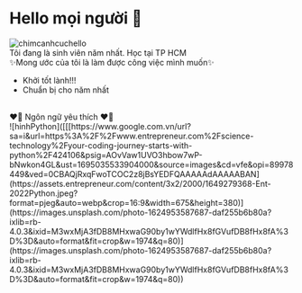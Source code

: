 # Hello mọi người 👋
![chimcanhcuchello](https://camo.githubusercontent.com/46f980ec8118081ae0adfd3a4de318963ea24ded2e5d5a292efe81d7d3242cef/68747470733a2f2f692e696d6775722e636f6d2f5363704f6f33492e676966)<br>
Tôi đang là sinh viên năm nhất. Học tại TP HCM<br>
✨Mong ước của tôi là làm được công việc mình muốn✨
- Khởi tốt lành!!!
- Chuẩn bị cho năm nhất
<br>
❤️‍🔥 Ngôn ngữ yêu thích ❤️‍🔥 <br>
![hinhPython]([[[https://www.google.com.vn/url?sa=i&url=https%3A%2F%2Fwww.entrepreneur.com%2Fscience-technology%2Fyour-coding-journey-starts-with-python%2F424106&psig=AOvVaw1UVO3hbow7wP-bNwkon4GL&ust=1695035533904000&source=images&cd=vfe&opi=89978449&ved=0CBAQjRxqFwoTCOC2z8jBsYEDFQAAAAAdAAAAABAN](https://assets.entrepreneur.com/content/3x2/2000/1649279368-Ent-2022Python.jpeg?format=pjeg&auto=webp&crop=16:9&width=675&height=380)](https://images.unsplash.com/photo-1624953587687-daf255b6b80a?ixlib=rb-4.0.3&ixid=M3wxMjA3fDB8MHxwaG90by1wYWdlfHx8fGVufDB8fHx8fA%3D%3D&auto=format&fit=crop&w=1974&q=80)](https://images.unsplash.com/photo-1624953587687-daf255b6b80a?ixlib=rb-4.0.3&ixid=M3wxMjA3fDB8MHxwaG90by1wYWdlfHx8fGVufDB8fHx8fA%3D%3D&auto=format&fit=crop&w=1974&q=80))

<!--
**toanngo0x005A/toanngo0x005A** is a ✨ _special_ ✨ repository because its `README.md` (this file) appears on your GitHub profile.

Here are some ideas to get you started:

- 🔭 I’m currently working on Home
- 🌱 I’m currently learning KythuatCaoThang College
- 👯 I’m looking to collaborate on ...
- 🤔 I’m looking for help with ...
- 💬 Ask me about ...
- 📫 How to reach me: ...
- 😄 Pronouns: ...
- ⚡ Fun fact: ...

-->

